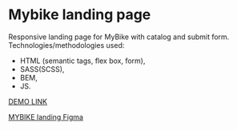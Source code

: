 # Mybike landing page

Responsive landing page for MyBike with catalog and submit form.
Technologies/methodologies used:
- HTML (semantic tags, flex box, form),
- SASS(SCSS),
- BEM,
- JS.

[DEMO LINK](https://KrisMakarovska.github.io/mybike-landing/)

[MYBIKE landing Figma](https://www.figma.com/file/NZQAIydtHo5QkINyGLHNcq/BIKE-New-Version?node-id=0%3A1)
